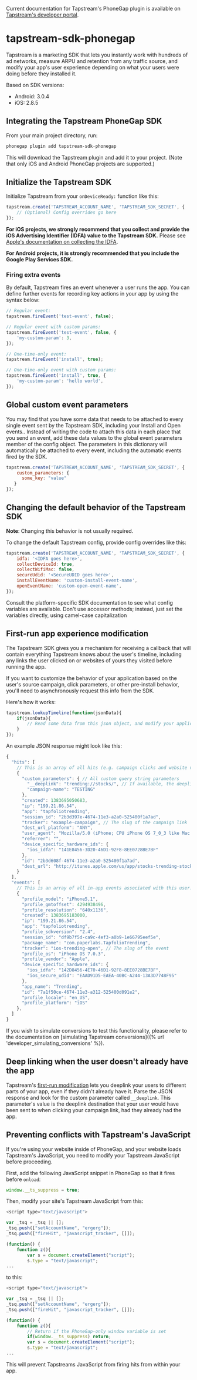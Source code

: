 Current documentation for Tapstream's PhoneGap plugin is available on [Tapstream's developer portal](https://tapstream.com/developer/phonegap-sdk-documentation/).

tapstream-sdk-phonegap
================

Tapstream is a marketing SDK that lets you instantly work with hundreds of ad networks, measure ARPU and retention from any traffic source, and modify your app's user experience depending on what your users were doing before they installed it.

Based on SDK versions:

* Android: 3.0.4
* iOS: 2.8.5

## Integrating the Tapstream PhoneGap SDK

From your main project directory, run:

```bash
phonegap plugin add tapstream-sdk-phonegap
```

This will download the Tapstream plugin and add it to your project. (Note that only iOS and Android PhoneGap projects are supported.)

## Initialize the Tapstream SDK

Initialize Tapstream from your `onDeviceReady:` function like this:

```javascript
tapstream.create('TAPSTREAM_ACCOUNT_NAME', 'TAPSTREAM_SDK_SECRET', {
    // (Optional) Config overrides go here
});
```

**For iOS projects, we strongly recommend that you collect and provide the iOS Advertising Identifier (IDFA) value to the Tapstream SDK.** Please see [Apple's documentation on collecting the IDFA](http://developer.apple.com/library/ios/#documentation/AdSupport/Reference/ASIdentifierManager_Ref/ASIdentifierManager.html).

**For Android projects, it is strongly recommended that you include the Google Play Services SDK.**

### Firing extra events

By default, Tapstream fires an event whenever a user runs the app. You can define further events for recording key actions in your app by using the syntax below:

```javascript
// Regular event:
tapstream.fireEvent('test-event', false);

// Regular event with custom params:
tapstream.fireEvent('test-event', false, {
    'my-custom-param': 3,
});

// One-time-only event:
tapstream.fireEvent('install', true);

// One-time-only event with custom params:
tapstream.fireEvent('install', true, {
    'my-custom-param': 'hello world',
});
```

## Global custom event parameters

You may find that you have some data that needs to be attached to every single event sent by the Tapstream SDK,
including your Install and Open events.. Instead of writing the code to attach this data in each place that you send an event,
add these data values to the global event parameters member of the config object.  The parameters in this dictionary
will automatically be attached to every event, including the automatic events fired by the SDK.

```javascript
tapstream.create('TAPSTREAM_ACCOUNT_NAME', 'TAPSTREAM_SDK_SECRET', {
    custom_parameters: {
      some_key: "value"
   }
});
```

## Changing the default behavior of the Tapstream SDK

**Note**: Changing this behavior is not usually required.

To change the default Tapstream config, provide config overrides like this:

```javascript
tapstream.create('TAPSTREAM_ACCOUNT_NAME', 'TAPSTREAM_SDK_SECRET', {
    idfa: '<IDFA goes here>',
    collectDeviceId: true,
    collectWifiMac: false,
    secureUdid: '<SecureUDID goes here>',
    installEventName: 'custom-install-event-name',
    openEventName: 'custom-open-event-name',
});
```

Consult the platform-specific SDK documentation to see what config variables are available.  Don't use accessor methods; instead, just set the variables directly, using camel-case capitalization

## First-run app experience modification

The Tapstream SDK gives you a mechanism for receiving a callback that will contain
everything Tapstream knows about the user's timeline, including any links the user
clicked on or websites of yours they visited before running the app.

If you want to customize the behavior of your application based on the user's source
campaign, click parameters, or other pre-install behavior, you'll need to asynchronously
request this info from the SDK.

Here's how it works:

```javascript
tapstream.lookupTimeline(function(jsonData){
    if(jsonData){
        // Read some data from this json object, and modify your application's behavior accordingly
    }
});
```

An example JSON response might look like this:

```javascript
{
  "hits": [
    // This is an array of all hits (e.g. campaign clicks and website visits) associated with this user.
    {
      "custom_parameters": { // All custom query string parameters
        "__deeplink": "trending://stocks/", // If available, the deeplink destination you defined for this platform
        "campaign-name": "TESTING"
      },
      "created": 1383695050683,
      "ip": "199.21.86.54",
      "app": "tapfoliotrending",
      "session_id": "2b3d397e-4674-11e3-a2a0-525400f1a7ad",
      "tracker": "example-campaign", // The slug of the campaign link
      "dest_url_platform": "ANY",
      "user_agent": "Mozilla/5.0 (iPhone; CPU iPhone OS 7_0_3 like Mac OS X) AppleWebKit/537.51.1 (KHTML, like Gecko) Version/7.0 Mobile/11B511 Safari/9537.53",
      "referrer": "",
      "device_specific_hardware_ids": {
        "ios_idfa": "141E8456-3D20-46D1-92F8-8EE0728BE7BF"
      },
      "id": "2b3d608f-4674-11e3-a2a0-525400f1a7ad",
      "dest_url": "http://itunes.apple.com/us/app/stocks-trending-stocks-at-a-glance/id512068016?ls=1&mt=8"
    }
  ],
  "events": [
    // This is an array of all in-app events associated with this user.
    {
      "profile_model": "iPhone5,1",
      "profile_gmtoffset": 4294938496,
      "profile_resolution": "640x1136",
      "created": 1383695183000,
      "ip": "199.21.86.54",
      "app": "tapfoliotrending",
      "profile_sdkversion": "2.4",
      "session_id": "df9b7f5d-ca9c-4ef3-a0b9-1e66795eef5e",
      "package_name": "com.paperlabs.TapfolioTrending",
      "tracker": "ios-trending-open", // The slug of the event
      "profile_os": "iPhone OS 7.0.3",
      "profile_vendor": "Apple",
      "device_specific_hardware_ids": {
        "ios_idfa": "142D8456-4E70-46D1-92F8-8EE0728BE7BF",
        "ios_secure_udid": "EAAD91D5-EAEA-40BC-A244-13A3D7748F95"
      },
      "app_name": "Trending",
      "id": "7a1f50ce-4674-11e3-a312-525400d091e2",
      "profile_locale": "en_US",
      "profile_platform": "iOS"
    },
  ]
}
```

If you wish to simulate conversions to test this functionality, please refer to the documentation on
[simulating Tapstream conversions]({% url 'developer_simulating_conversions' %}).

## Deep linking when the user doesn't already have the app

Tapstream's [first-run modification](#first-run-modification) lets you deeplink your users to different parts of
your app, even if they didn't already have it. Parse the JSON response and look for the custom parameter called
`__deeplink`. This parameter's value is the deeplink destination that your user would have been sent to when
clicking your campaign link, had they already had the app.

## Preventing conflicts with Tapstream's JavaScript

If you're using your website inside of PhoneGap, and your website loads Tapstream's JavaScript, you need to modify your Tapstream JavaScript before proceeding.

First, add the following JavaScript snippet in PhoneGap so that it fires before `onload`:

```javascript
window.__ts_suppress = true;
```

Then, modify your site's Tapstream JavaScript from this:

```javascript
<script type="text/javascript">

var _tsq = _tsq || [];
_tsq.push(["setAccountName", "ergerg"]);
_tsq.push(["fireHit", "javascript_tracker", []]);

(function() {
    function z(){
        var s = document.createElement("script");
        s.type = "text/javascript";
...
```

to this:

```javascript
<script type="text/javascript">

var _tsq = _tsq || [];
_tsq.push(["setAccountName", "ergerg"]);
_tsq.push(["fireHit", "javascript_tracker", []]);

(function() {
    function z(){
        // Return if the PhoneGap-only window variable is set
        if(window.__ts_suppress) return;
        var s = document.createElement("script");
        s.type = "text/javascript";
...
```

This will prevent Tapstreams JavaScript from firing hits from within your app.
